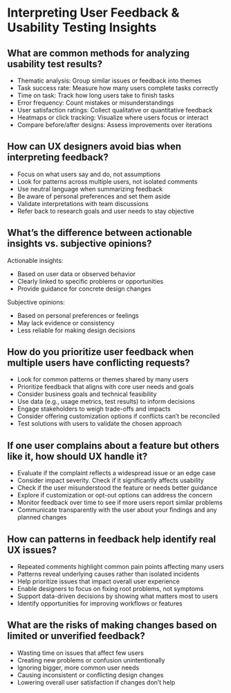 # Interpreting User Feedback & Usability Testing Insights

## What are common methods for analyzing usability test results?
- Thematic analysis: Group similar issues or feedback into themes
- Task success rate: Measure how many users complete tasks correctly
- Time on task: Track how long users take to finish tasks
- Error frequency: Count mistakes or misunderstandings
- User satisfaction ratings: Collect qualitative or quantitative feedback
- Heatmaps or click tracking: Visualize where users focus or interact
- Compare before/after designs: Assess improvements over iterations

## How can UX designers avoid bias when interpreting feedback?
- Focus on what users say and do, not assumptions
- Look for patterns across multiple users, not isolated comments
- Use neutral language when summarizing feedback
- Be aware of personal preferences and set them aside
- Validate interpretations with team discussions
- Refer back to research goals and user needs to stay objective

## What’s the difference between actionable insights vs. subjective opinions?
Actionable insights:
- Based on user data or observed behavior
- Clearly linked to specific problems or opportunities
- Provide guidance for concrete design changes

Subjective opinions:
- Based on personal preferences or feelings
- May lack evidence or consistency
- Less reliable for making design decisions

## How do you prioritize user feedback when multiple users have conflicting requests?
- Look for common patterns or themes shared by many users
- Prioritize feedback that aligns with core user needs and goals
- Consider business goals and technical feasibility
- Use data (e.g., usage metrics, test results) to inform decisions
- Engage stakeholders to weigh trade-offs and impacts
- Consider offering customization options if conflicts can’t be reconciled
- Test solutions with users to validate the chosen approach

## If one user complains about a feature but others like it, how should UX handle it?
- Evaluate if the complaint reflects a widespread issue or an edge case
- Consider impact severity. Check if it significantly affects usability
- Check if the user misunderstood the feature or needs better guidance
- Explore if customization or opt-out options can address the concern
- Monitor feedback over time to see if more users report similar problems
- Communicate transparently with the user about your findings and any planned changes

## How can patterns in feedback help identify real UX issues?
- Repeated comments highlight common pain points affecting many users
- Patterns reveal underlying causes rather than isolated incidents
- Help prioritize issues that impact overall user experience
- Enable designers to focus on fixing root problems, not symptoms
- Support data-driven decisions by showing what matters most to users
- Identify opportunities for improving workflows or features

## What are the risks of making changes based on limited or unverified feedback?
- Wasting time on issues that affect few users
- Creating new problems or confusion unintentionally
- Ignoring bigger, more common user needs
- Causing inconsistent or conflicting design changes
- Lowering overall user satisfaction if changes don’t help